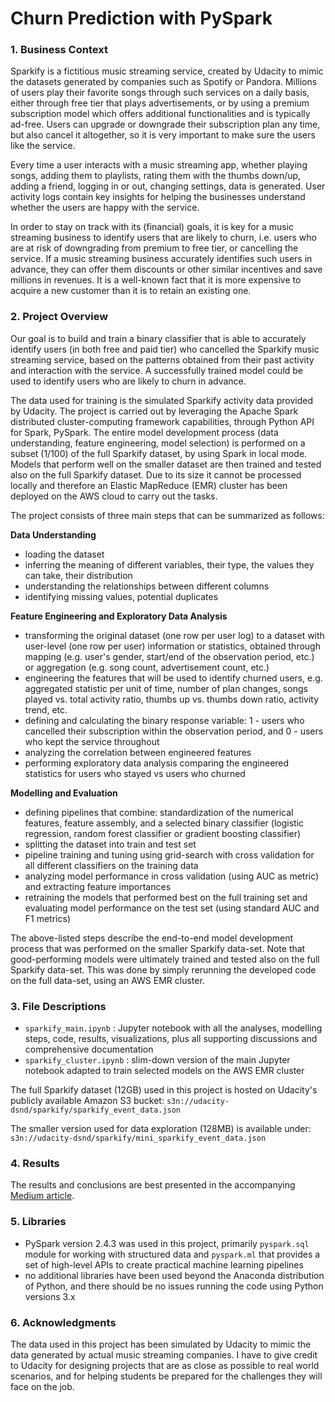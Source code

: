 # Churn Prediction with PySpark

### 1. Business Context
Sparkify is a fictitious music streaming service, created by Udacity to mimic the datasets generated by companies such as Spotify or Pandora. Millions of users play their favorite songs through such services on a daily basis, either through free tier that plays advertisements, or by using a premium subscription model which offers additional functionalities and is typically ad-free. Users can upgrade or downgrade their subscription plan any time, but also cancel it altogether, so it is very important to make sure the users like the service.

Every time a user interacts with a music streaming app, whether playing songs, adding them to playlists, rating them with the thumbs down/up, adding a friend, logging in or out, changing settings, data is generated. User activity logs contain key insights for helping the businesses understand whether the users are happy with the service.

In order to stay on track with its (financial) goals, it is key for a music streaming business to identify users that are likely to churn, i.e. users who are at risk of downgrading from premium to free tier, or cancelling the service. If a music streaming business accurately identifies such users in advance, they can offer them discounts or other similar incentives and save millions in revenues. It is a well-known fact that it is more expensive to acquire a new customer than it is to retain an existing one.

### 2. Project Overview
Our goal is to build and train a binary classifier that is able to accurately identify users (in both free and paid tier) who cancelled the Sparkify music streaming service, based on the patterns obtained from their past activity and interaction with the service. A successfully trained model could be used to identify users who are likely to churn in advance.

The data used for training is the simulated Sparkify activity data provided by Udacity. The project is carried out by leveraging the Apache Spark distributed cluster-computing framework capabilities, through Python API for Spark, PySpark. The entire model development process (data understanding, feature engineering, model selection) is performed on a subset (1/100) of the full Sparkify dataset, by using Spark in local mode. Models that perform well on the smaller dataset are then trained and tested also on the full Sparkify dataset. Due to its size it cannot be processed locally and therefore an Elastic MapReduce (EMR) cluster has been deployed on the AWS cloud to carry out the tasks.

The project consists of three main steps that can be summarized as follows:

**Data Understanding**
- loading the dataset
- inferring the meaning of different variables, their type, the values they can take, their distribution
- understanding the relationships between different columns
- identifying missing values, potential duplicates

**Feature Engineering and Exploratory Data Analysis**
- transforming the original dataset (one row per user log) to a dataset with user-level (one row per user) information or statistics, obtained through mapping (e.g. user's gender, start/end of the observation period, etc.) or aggregation (e.g. song count, advertisement count, etc.)
- engineering the features that will be used to identify churned users, e.g. aggregated statistic per unit of time, number of plan changes, songs played vs. total activity ratio, thumbs up vs. thumbs down ratio, activity trend, etc.
- defining and calculating the binary response variable: 1 - users who cancelled their subscription within the observation period, and 0 - users who kept the service throughout
- analyzing the correlation between engineered features
- performing exploratory data analysis comparing the engineered statistics for users who stayed vs users who churned

**Modelling and Evaluation**
- defining pipelines that combine: standardization of the numerical features, feature assembly, and a selected binary classifier (logistic regression, random forest classifier or gradient boosting classifier)
- splitting the dataset into train and test set
- pipeline training and tuning using grid-search with cross validation for all different classifiers on the training data
- analyzing model performance in cross validation (using AUC as metric) and extracting feature importances
- retraining the models that performed best on the full training set and evaluating model performance on the test set (using standard AUC and F1 metrics)

The above-listed steps describe the end-to-end model development process that was performed on the smaller Sparkify data-set. Note that good-performing models were ultimately trained and tested also on the full Sparkify data-set. This was done by simply rerunning the developed code on the full data-set, using an AWS EMR cluster.


### 3. File Descriptions
- `sparkify_main.ipynb` : Jupyter notebook with all the analyses, modelling steps, code, results, visualizations, plus all supporting discussions and comprehensive documentation
- `sparkify_cluster.ipynb` : slim-down version of the main Jupyter notebook adapted to train selected models on the AWS EMR cluster

The full Sparkify dataset (12GB) used in this project is hosted on Udacity's publicly available Amazon S3 bucket: `s3n://udacity-dsnd/sparkify/sparkify_event_data.json`

The smaller version used for data exploration (128MB) is available under: `s3n://udacity-dsnd/sparkify/mini_sparkify_event_data.json`


### 4. Results
The results and conclusions are best presented in the accompanying [Medium article](https://medium.com/@lukazaplotnik/sparkify-churn-prediction-with-pyspark-da50652f2afc).

### 5. Libraries
- PySpark version 2.4.3 was used in this project, primarily `pyspark.sql` module for working with structured data and `pyspark.ml` that provides a set of high-level APIs to create practical machine learning pipelines
- no additional libraries have been used beyond the Anaconda distribution of Python, and there should be no issues running the code using Python versions 3.x

### 6. Acknowledgments
The data used in this project has been simulated by Udacity to mimic the data generated by actual music streaming companies. I have to give credit to Udacity for designing projects that are as close as possible to real world scenarios, and for helping students be prepared for the challenges they will face on the job.
